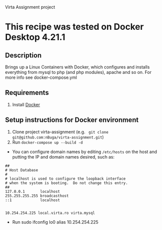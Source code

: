 Virta Assignment project


This recipe was tested on Docker Desktop 4.21.1
==============================================================================

Description
-----------------
Brings up a Linux Containers with Docker, which configures
and installs everything from mysql to php (and php modules), apache and so on.
For more info see docker-compose.yml

Requirements
------------

1. Install [Docker](docker.io)

Setup instructions for Docker environment
-----------------

1. Clone project virta-assignment
(e.g. `` git clone git@github.com:nBuga/virta-assignment.git``)
2. Run ``docker-compose up --build -d``

- You can configure domain names by editing ``/etc/hosts`` on the host and putting the IP and domain names desired, such as:

````
##
# Host Database
#
# localhost is used to configure the loopback interface
# when the system is booting.  Do not change this entry.
##
127.0.0.1       localhost
255.255.255.255 broadcasthost
::1             localhost


10.254.254.225 local.virta.ro virta.mysql
````

- Run sudo ifconfig lo0 alias 10.254.254.225